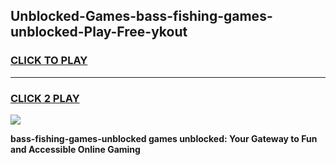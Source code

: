 
## Unblocked-Games-bass-fishing-games-unblocked-Play-Free-ykout
<h3>
<a href="https://premium76.site?title=bass-fishing-games-unblocked&ref=23A">CLICK TO PLAY</a></h3>
<hr>

<h3>
<a href="https://premium76.site?title=bass-fishing-games-unblocked&ref=23A">CLICK 2 PLAY</a>
  
</h3>

<a href="https://premium76.site?title=bass-fishing-games-unblocked&ref=23A"><img src="https://clearcache.store/games.png"></a>


**bass-fishing-games-unblocked games unblocked: Your Gateway to Fun and Accessible Online Gaming**

